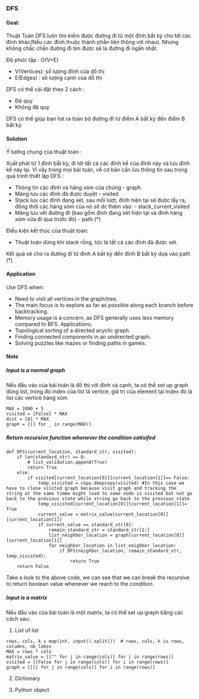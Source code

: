 ### DFS

#### Goal:

Thuật Toán DFS luôn tìm kiếm được đường đi từ một đỉnh bất kỳ cho tới các đỉnh khác(Nếu các đỉnh thuộc thành phần liên thông với nhau). Nhưng không chắc chắn đường đi tìm được sẽ là đường đi ngắn nhất.

Độ phức tập : O(V+E)
- V(Vertices): số lượng đỉnh của đồ thị
- E(Edges) : số lượng cạnh của đồ thị

DFS có thể cài đặt theo 2 cách :
- Đệ quy
- Không đệ quy

DFS có thể giúp bạn list ra toàn bộ đường đi từ điểm A bất kỳ đến điểm B bất kỳ. 

#### Solution

Ý tưởng chung của thuật toán :

Xuất phát từ 1 đỉnh bất kỳ, đi tới tất cả các đỉnh kề của đỉnh này và lưu đỉnh kề này lại. Vì vậy trong mọi bài toán, về cơ bản cần lưu thông tin sau trong quá trình thiết lập DFS :
- Thông tin các đỉnh và hàng xóm của chúng - graph
- Mảng lưu các đỉnh đã được duyệt - visited
- Stack lưu các đỉnh đang xét, sau mỗi lượt, đỉnh hiện tại sẽ được lấy ra, đồng thời các hàng xóm của nó sẽ dc thêm vào. - stack_current_visited
- Mảng lưu vết đường đi (bao gồm đỉnh đang xét hiện tại và đỉnh hàng xóm vừa đi qua trước đó) - path (*)

Điều kiện kết thúc của thuật toán:
- Thuật toán dừng khi stack rỗng, tức là tất cả các đỉnh đã được xét.

Kết quả sẽ cho ra đường đi từ đỉnh A bất kỳ đến đỉnh B bất kỳ dựa vào path (*)


#### Application
Use DFS when:
- Need to visit all vertices in the graph/tree.
- The main focus is to explore as far as possible along each branch before backtracking.
- Memory usage is a concern, as DFS generally uses less memory compared to BFS.
Applications:
- Topological sorting of a directed acyclic graph.
- Finding connected components in an undirected graph.
- Solving puzzles like mazes or finding paths in games.


#### Note

##### Input is a normal graph
Nếu đầu vào của bài toán là đồ thị với đỉnh và cạnh, ta có thể set up graph dùng list, trong đó index của list là vertice, giá trị của element tại index đó là list các vertice hàng xóm
```
MAX = 1000 + 5
visited = [False] * MAX
dist = [0] * MAX
graph = [[] for _ in range(MAX)]
```

##### Return recursive function whenever the condition satisifed

```
def DFS(current_location, standard_str, visited):
    if len(standard_str) == 0:
        # list_validation.append(True)
        return True    
    else:
        if visited[current_location[0]][current_location[1]]== False:
            temp_visisted = copy.deepcopy(visited) #In this case we have to clone visited graph because visit graph and tracking the string at the same timme might lead to some node is visited but not go back to the previous state while string go back to the previous state
            temp_visisted[current_location[0]][current_location[1]]= True
            current_value = matrix_value[current_location[0]][current_location[1]]
            if current_value == standard_str[0]:
                remain_standard_str = standard_str[1:]
                list_neighbor_location = graph[current_location[0]][current_location[1]]
                for neighbor_location in list_neighbor_location:
                    if DFS(neighbor_location, remain_standard_str, temp_visisted):
                        return True
    return False
```

Take a look to the above code, we can see that we can break the recursive to return boolean value whenever we reach to the condition.

##### Input is a matrix
Nếu đầu vào của bài toán là một matrix, ta có thể set up graph bằng các cách sau:
1. List of list 
```
rows, cols, k = map(int, input().split())  # rows, cols, k is rows, columns, nb_lakes
MAX = rows * cols
matrix_value = [["" for j in range(cols)] for i in range(rows)]
visited = [[False for j in range(cols)] for i in range(rows)]
graph = [[[] for j in range(cols)] for i in range(rows)]
```

2. Dictionary 



3. Python object


